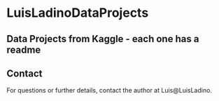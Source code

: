 # LuisLadinoDataProjects

## Data Projects from Kaggle - each one has a readme

## Contact

For questions or further details, contact the author at Luis@LuisLadino.
